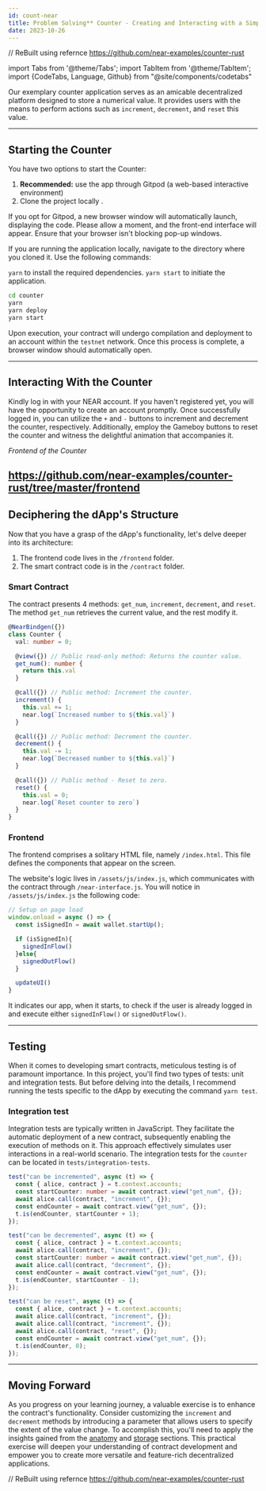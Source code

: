 ```yaml
---
id: count-near
title: Problem Solving** Counter - Creating and Interacting with a Simple Counter dApp on NEAR Blockchain
date: 2023-10-26
---
```


// ReBuilt using refernce https://github.com/near-examples/counter-rust

import Tabs from '@theme/Tabs';
import TabItem from '@theme/TabItem';
import {CodeTabs, Language, Github} from "@site/components/codetabs"

Our exemplary counter application serves as an amicable decentralized platform designed to store a numerical value. It provides users with the means to perform actions such as `increment`, `decrement`, and `reset` this value.

---

## Starting the Counter
You have two options to start the Counter:
1. **Recommended:** use the app through Gitpod (a web-based interactive environment)
2. Clone the project locally .

If you opt for Gitpod, a new browser window will automatically launch, displaying the code. Please allow a moment, and the front-end interface will appear. Ensure that your browser isn't blocking pop-up windows.

If you are running the application locally, navigate to the directory where you cloned it. Use the following commands:

`yarn` to install the required dependencies.
`yarn start` to initiate the application.

```bash
cd counter
yarn
yarn deploy
yarn start
```
Upon execution, your contract will undergo compilation and deployment to an account within the `testnet` network. Once this process is complete, a browser window should automatically open.

---

## Interacting With the Counter

Kindly log in with your NEAR account. If you haven't registered yet, you will have the opportunity to create an account promptly. Once successfully logged in, you can utilize the `+` and `-` buttons to increment and decrement the counter, respectively. Additionally, employ the Gameboy buttons to reset the counter and witness the delightful animation that accompanies it.

*Frontend of the Counter*

https://github.com/near-examples/counter-rust/tree/master/frontend
---

## Deciphering the dApp's Structure

Now that you have a grasp of the dApp's functionality, let's delve deeper into its architecture:

1. The frontend code lives in the `/frontend` folder.
2. The smart contract code is in the `/contract` folder.

### Smart Contract
The contract presents 4 methods: `get_num`, `increment`, `decrement`, and `reset`. The method `get_num` retrieves the current value, and the rest modify it.

```ts
@NearBindgen({})
class Counter {
  val: number = 0;

  @view({}) // Public read-only method: Returns the counter value.
  get_num(): number {
    return this.val
  }

  @call({}) // Public method: Increment the counter.
  increment() {
    this.val += 1;
    near.log(`Increased number to ${this.val}`)
  }

  @call({}) // Public method: Decrement the counter.
  decrement() {
    this.val -= 1;
    near.log(`Decreased number to ${this.val}`)
  }

  @call({}) // Public method - Reset to zero.
  reset() {
    this.val = 0;
    near.log(`Reset counter to zero`)
  }
}
```

### Frontend

The frontend comprises a solitary HTML file, namely `/index.html`. This file defines the components that appear on the screen.

The website's logic lives in `/assets/js/index.js`, which communicates with the contract through `/near-interface.js`. You will notice in `/assets/js/index.js` the following code:

```ts
// Setup on page load
window.onload = async () => {
  const isSignedIn = await wallet.startUp();

  if (isSignedIn){
    signedInFlow()
  }else{
    signedOutFlow()
  }

  updateUI()
}
```

It indicates our app, when it starts, to check if the user is already logged in and execute either `signedInFlow()` or `signedOutFlow()`.

---

## Testing

When it comes to developing smart contracts, meticulous testing is of paramount importance. In this project, you'll find two types of tests: unit and integration tests. But before delving into the details, I recommend running the tests specific to the dApp by executing the command `yarn test`.

### Integration test

Integration tests are typically written in JavaScript. They facilitate the automatic deployment of a new contract, subsequently enabling the execution of methods on it. This approach effectively simulates user interactions in a real-world scenario. The integration tests for the `counter` can be located in `tests/integration-tests`.

```ts
test("can be incremented", async (t) => {
  const { alice, contract } = t.context.accounts;
  const startCounter: number = await contract.view("get_num", {});
  await alice.call(contract, "increment", {});
  const endCounter = await contract.view("get_num", {});
  t.is(endCounter, startCounter + 1);
});

test("can be decremented", async (t) => {
  const { alice, contract } = t.context.accounts;
  await alice.call(contract, "increment", {});
  const startCounter: number = await contract.view("get_num", {});
  await alice.call(contract, "decrement", {});
  const endCounter = await contract.view("get_num", {});
  t.is(endCounter, startCounter - 1);
});

test("can be reset", async (t) => {
  const { alice, contract } = t.context.accounts;
  await alice.call(contract, "increment", {});
  await alice.call(contract, "increment", {});
  await alice.call(contract, "reset", {});
  const endCounter = await contract.view("get_num", {});
  t.is(endCounter, 0);
});
```

---

## Moving Forward
As you progress on your learning journey, a valuable exercise is to enhance the contract's functionality. Consider customizing the `increment` and `decrement` methods by introducing a parameter that allows users to specify the extent of the value change. To accomplish this, you'll need to apply the insights gained from the [anatomy](../../2.develop/contracts/anatomy.md) and [storage](../../2.develop/contracts/storage.md) sections. This practical exercise will deepen your understanding of contract development and empower you to create more versatile and feature-rich decentralized applications.

// ReBuilt using refernce https://github.com/near-examples/counter-rust